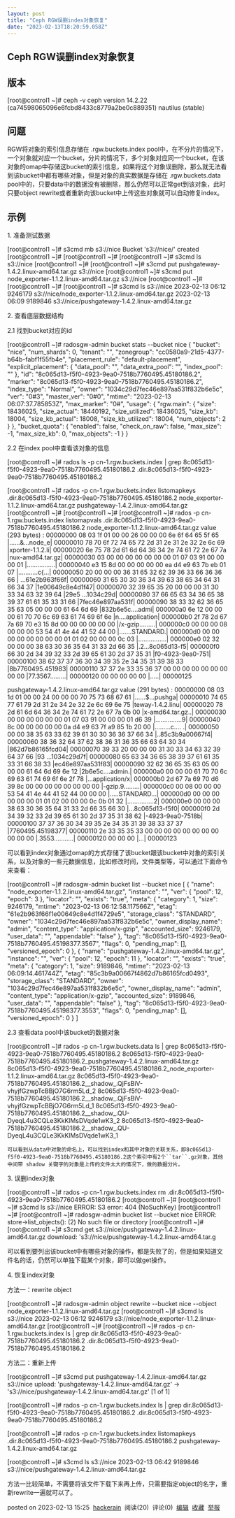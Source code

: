 ```yaml
---
layout: post
title: "Ceph RGW误删index对象恢复"
date: "2023-02-13T18:20:59.058Z"
---
```

Ceph RGW误删index对象恢复
-------------------

版本
--

\[root@control1 ~\]# ceph -v
ceph version 14.2.22 (ca74598065096e6fcbd8433c8779a2be0c889351) nautilus (stable)

问题
--

RGW将对象的索引信息存储在 <zone>.rgw.buckets.index pool中，在不分片的情况下，一个对象就对应一个bucket，分片的情况下，多个对象对应同一个bucket，在该对象的omap中存储这bucket的索引信息，如果将这个对象误删除，那么就无法看到该bucket中都有哪些对象，但是对象的真实数据是存储在 <zone>.rgw.buckets.data pool中的，只要data中的数据没有被删除，那么仍然可以正常get到该对象，此时只要object rewrite或者重新向该bucket中上传这些对象就可以自动修复index。

示例
--

1\. 准备测试数据

\[root@control1 ~\]# s3cmd mb s3://nice
Bucket 's3://nice/' created
\[root@control1 ~\]#
\[root@control1 ~\]#
\[root@control1 ~\]# s3cmd  ls s3://nice
\[root@control1 ~\]#
\[root@control1 ~\]# s3cmd put pushgateway-1.4.2.linux-amd64.tar.gz  s3://nice
\[root@control1 ~\]# s3cmd put node\_exporter-1.1.2.linux-amd64.tar.gz s3://nice
\[root@control1 ~\]#
\[root@control1 ~\]#
\[root@control1 ~\]# s3cmd ls s3://nice
2023\-02\-13 06:12      9246179  s3://nice/node\_exporter-1.1.2.linux-amd64.tar.gz
2023\-02\-13 06:09      9189846  s3://nice/pushgateway-1.4.2.linux-amd64.tar.gz

2. 查看底层数据结构

2.1 找到bucket对应的id

\[root@control1 ~\]# radosgw-admin bucket stats --bucket nice
{
    "bucket": "nice",
    "num\_shards": 0,
    "tenant": "",
    "zonegroup": "cc0580a9-21d5-4377-b64b-fabf1f55fb4e",
    "placement\_rule": "default-placement",
    "explicit\_placement": {
        "data\_pool": "",
        "data\_extra\_pool": "",
        "index\_pool": ""
    },
    "id": "8c065d13-f5f0-4923-9ea0-7518b7760495.45180186.2",
    "marker": "8c065d13-f5f0-4923-9ea0-7518b7760495.45180186.2",
    "index\_type": "Normal",
    "owner": "1034c29d7fec46e897aa531f832b6e5c",
    "ver": "0#3",
    "master\_ver": "0#0",
    "mtime": "2023-02-13 06:07:37.785853Z",
    "max\_marker": "0#",
    "usage": {
        "rgw.main": {
            "size": 18436025,
            "size\_actual": 18440192,
            "size\_utilized": 18436025,
            "size\_kb": 18004,
            "size\_kb\_actual": 18008,
            "size\_kb\_utilized": 18004,
            "num\_objects": 2
        }
    },
    "bucket\_quota": {
        "enabled": false,
        "check\_on\_raw": false,
        "max\_size": -1,
        "max\_size\_kb": 0,
        "max\_objects": -1
    }
}

2.2 在index pool中查看该对象的信息

\[root@control1 ~\]# rados ls -p cn-1.rgw.buckets.index  | grep 8c065d13-f5f0-4923\-9ea0-7518b7760495.45180186.2
.dir.8c065d13-f5f0-4923\-9ea0-7518b7760495.45180186.2
 
\[root@control1 ~\]# rados -p cn-1.rgw.buckets.index listomapkeys .dir.8c065d13-f5f0-4923\-9ea0-7518b7760495.45180186.2
node\_exporter\-1.1.2.linux-amd64.tar.gz
pushgateway\-1.4.2.linux-amd64.tar.gz
\[root@control1 ~\]#
\[root@control1 ~\]#
\[root@control1 ~\]# rados -p cn-1.rgw.buckets.index listomapvals .dir.8c065d13-f5f0-4923\-9ea0-7518b7760495.45180186.2
node\_exporter\-1.1.2.linux-amd64.tar.gz
value (293 bytes) :
00000000  08 03 1f 01 00 00 26 00  00 00 6e 6f 64 65 5f 65  |......&...node\_e|
00000010  78 70 6f 72 74 65 72 2d  31 2e 31 2e 32 2e 6c 69  |xporter-1.1.2.li|
00000020  6e 75 78 2d 61 6d 64 36  34 2e 74 61 72 2e 67 7a  |nux-amd64.tar.gz|
00000030  03 00 00 00 00 00 00 00  01 07 03 91 00 00 00 01  |................|
00000040  e3 15 8d 00 00 00 00 00  ea d4 e9 63 7b eb 01 07  |...........c{...|
00000050  20 00 00 00 36 31 65 32  62 39 36 33 66 36 36 66  | ...61e2b963f66f|
00000060  31 65 30 30 36 34 39 63  38 65 34 64 31 66 34 37  |1e00649c8e4d1f47|
00000070  32 39 65 35 20 00 00 00  31 30 33 34 63 32 39 64  |29e5 ...1034c29d|
00000080  37 66 65 63 34 36 65 38  39 37 61 61 35 33 31 66  |7fec46e897aa531f|
00000090  38 33 32 62 36 65 35 63  05 00 00 00 61 64 6d 69  |832b6e5c....admi|
000000a0  6e 12 00 00 00 61 70 70  6c 69 63 61 74 69 6f 6e  |n....application|
000000b0  2f 78 2d 67 7a 69 70 e3  15 8d 00 00 00 00 00 00  |/x-gzip.........|
000000c0  00 00 00 08 00 00 00 53  54 41 4e 44 41 52 44 00  |.......STANDARD.|
000000d0  00 00 00 00 00 00 00 00  01 01 02 00 00 00 0c 03  |................|
000000e0  02 32 00 00 00 38 63 30  36 35 64 31 33 2d 66 35  |.2...8c065d13-f5|
000000f0  66 30 2d 34 39 32 33 2d  39 65 61 30 2d 37 35 31  |f0-4923\-9ea0-751|
00000100  38 62 37 37 36 30 34 39  35 2e 34 35 31 39 38 33  |8b7760495.451983|
00000110  37 37 2e 33 35 36 37 00  00 00 00 00 00 00 00 00  |77.3567.........|
00000120  00 00 00 00 00                                    |.....|
00000125

pushgateway\-1.4.2.linux-amd64.tar.gz
value (291 bytes) :
00000000  08 03 1d 01 00 00 24 00  00 00 70 75 73 68 67 61  |......$...pushga|
00000010  74 65 77 61 79 2d 31 2e  34 2e 32 2e 6c 69 6e 75  |teway-1.4.2.linu|
00000020  78 2d 61 6d 64 36 34 2e  74 61 72 2e 67 7a 0b 00  |x-amd64.tar.gz..|
00000030  00 00 00 00 00 00 01 07  03 91 00 00 00 01 d6 39  |...............9|
00000040  8c 00 00 00 00 00 0a d4  e9 63 7f a9 85 1b 20 00  |.........c.... .|
00000050  00 00 38 35 63 33 62 39  61 30 30 36 36 37 66 34  |..85c3b9a00667f4|
00000060  38 36 32 64 37 62 38 36  31 36 35 66 63 64 30 34  |862d7b86165fcd04|
00000070  39 33 20 00 00 00 31 30  33 34 63 32 39 64 37 66  |93 ...1034c29d7f|
00000080  65 63 34 36 65 38 39 37  61 61 35 33 31 66 38 33  |ec46e897aa531f83|
00000090  32 62 36 65 35 63 05 00  00 00 61 64 6d 69 6e 12  |2b6e5c....admin.|
000000a0  00 00 00 61 70 70 6c 69  63 61 74 69 6f 6e 2f 78  |...application/x|
000000b0  2d 67 7a 69 70 d6 39 8c  00 00 00 00 00 00 00 00  |-gzip.9.........|
000000c0  00 08 00 00 00 53 54 41  4e 44 41 52 44 00 00 00  |.....STANDARD...|
000000d0  00 00 00 00 00 00 01 01  02 00 00 00 0c 0b 01 32  |...............2|
000000e0  00 00 00 38 63 30 36 35  64 31 33 2d 66 35 66 30  |...8c065d13-f5f0|
000000f0  2d 34 39 32 33 2d 39 65  61 30 2d 37 35 31 38 62  |-4923\-9ea0-7518b|
00000100  37 37 36 30 34 39 35 2e  34 35 31 39 38 33 37 37  |7760495.45198377|
00000110  2e 33 35 35 33 00 00 00  00 00 00 00 00 00 00 00  |.3553...........|
00000120  00 00 00                                          |...|
00000123

可以看到index对象通过omap的方式存储了该bucket跟该bucket中对象的索引关系，以及对象的一些元数据信息，比如修改时间，文件类型等，可以通过下面命令来查看：

\[root@control1 ~\]# radosgw-admin bucket list --bucket nice
\[
    {
        "name": "node\_exporter-1.1.2.linux-amd64.tar.gz",
        "instance": "",
        "ver": {
            "pool": 12,
            "epoch": 3
        },
        "locator": "",
        "exists": "true",
        "meta": {
            "category": 1,
            "size": 9246179,
            "mtime": "2023-02-13 06:12:58.117566Z",
            "etag": "61e2b963f66f1e00649c8e4d1f4729e5",
            "storage\_class": "STANDARD",
            "owner": "1034c29d7fec46e897aa531f832b6e5c",
            "owner\_display\_name": "admin",
            "content\_type": "application/x-gzip",
            "accounted\_size": 9246179,
            "user\_data": "",
            "appendable": "false"
        },
        "tag": "8c065d13-f5f0-4923-9ea0-7518b7760495.45198377.3567",
        "flags": 0,
        "pending\_map": \[\],
        "versioned\_epoch": 0
    },
    {
        "name": "pushgateway-1.4.2.linux-amd64.tar.gz",
        "instance": "",
        "ver": {
            "pool": 12,
            "epoch": 11
        },
        "locator": "",
        "exists": "true",
        "meta": {
            "category": 1,
            "size": 9189846,
            "mtime": "2023-02-13 06:09:14.461744Z",
            "etag": "85c3b9a00667f4862d7b86165fcd0493",
            "storage\_class": "STANDARD",
            "owner": "1034c29d7fec46e897aa531f832b6e5c",
            "owner\_display\_name": "admin",
            "content\_type": "application/x-gzip",
            "accounted\_size": 9189846,
            "user\_data": "",
            "appendable": "false"
        },
        "tag": "8c065d13-f5f0-4923-9ea0-7518b7760495.45198377.3553",
        "flags": 0,
        "pending\_map": \[\],
        "versioned\_epoch": 0
    }
\]

2.3 查看data pool中该bucket的数据对象

\[root@control1 ~\]# rados -p cn-1.rgw.buckets.data ls | grep 8c065d13-f5f0-4923\-9ea0-7518b7760495.45180186.2
8c065d13\-f5f0-4923\-9ea0-7518b7760495.45180186.2\_pushgateway-1.4.2.linux-amd64.tar.gz
8c065d13\-f5f0-4923\-9ea0-7518b7760495.45180186.2\_node\_exporter-1.1.2.linux-amd64.tar.gz
8c065d13\-f5f0-4923\-9ea0-7518b7760495.45180186.2\_\_shadow\_.QjFsBiV-vhyjfGzwpTcBBjO7G6rm5Ld\_2
8c065d13\-f5f0-4923\-9ea0-7518b7760495.45180186.2\_\_shadow\_.QjFsBiV-vhyjfGzwpTcBBjO7G6rm5Ld\_1
8c065d13\-f5f0-4923\-9ea0-7518b7760495.45180186.2\_\_shadow\_.QU-DyeqL4u3CQLe3KkKlMsDVqde1wK3\_2
8c065d13\-f5f0-4923\-9ea0-7518b7760495.45180186.2\_\_shadow\_.QU-DyeqL4u3CQLe3KkKlMsDVqde1wK3\_1

`可以看到从data中对象的命名上，可以找到index和其中对象的关联关系，即8c065d13-f5f0-4923-9ea0-7518b7760495.45180186.2这个索引中有2个``tar``.gz对象，其他中间带 shadow 关键字的对象是上传的文件太大的情况下，做的数据分片。`

3\. 误删index对象

\[root@control1 ~\]# rados -p cn-1.rgw.buckets.index rm .dir.8c065d13-f5f0-4923\-9ea0-7518b7760495.45180186.2
\[root@control1 ~\]#
\[root@control1 ~\]# s3cmd ls s3://nice
ERROR: S3 error: 404 (NoSuchKey)
\[root@control1 ~\]#
\[root@control1 ~\]# radosgw-admin bucket list --bucket nice
ERROR: store\->list\_objects(): (2) No such file or directory
\[root@control1 ~\]#
\[root@control1 ~\]# s3cmd get s3://nice/pushgateway-1.4.2.linux-amd64.tar.gz
download: 's3://nice/pushgateway-1.4.2.linux-amd64.tar.g

可以看到要列出该bucket中有哪些对象的操作，都是失败了的，但是如果知道文件名的话，仍然可以单独下载某个对象，即可以做get操作。

4\. 恢复index对象

方法一：rewrite object

\[root@control1 ~\]# radosgw-admin object rewrite --bucket nice --object node\_exporter-1.1.2.linux-amd64.tar.gz
\[root@control1 ~\]# s3cmd ls s3://nice
2023\-02\-13 06:12      9246179  s3://nice/node\_exporter-1.1.2.linux-amd64.tar.gz
\[root@control1 ~\]#
\[root@control1 ~\]# rados -p cn-1.rgw.buckets.index ls | grep dir.8c065d13-f5f0-4923\-9ea0-7518b7760495.45180186.2
.dir.8c065d13-f5f0-4923\-9ea0-7518b7760495.45180186.2

方法二：重新上传

\[root@control1 ~\]# s3cmd put pushgateway-1.4.2.linux-amd64.tar.gz s3://nice
upload: 'pushgateway-1.4.2.linux-amd64.tar.gz' -> 's3://nice/pushgateway-1.4.2.linux-amd64.tar.gz'  \[1 of 1\]
 
\[root@control1 ~\]# rados -p cn-1.rgw.buckets.index ls | grep dir.8c065d13-f5f0-4923\-9ea0-7518b7760495.45180186.2
.dir.8c065d13-f5f0-4923\-9ea0-7518b7760495.45180186.2
 
\[root@control1 ~\]# rados -p cn-1.rgw.buckets.index listomapkeys .dir.8c065d13-f5f0-4923\-9ea0-7518b7760495.45180186.2
pushgateway\-1.4.2.linux-amd64.tar.gz
 
\[root@control1 ~\]# s3cmd ls s3://nice
2023\-02\-13 06:42      9189846  s3://nice/pushgateway-1.4.2.linux-amd64.tar.gz

方法一比较简单，不需要将该文件下载下来再上传，只需要指定object的名字，重新rewrite一遍就可以了。 

posted on 2023-02-13 15:25  [hackerain](https://www.cnblogs.com/hackerain/)  阅读(20)  评论(0)  [编辑](https://i.cnblogs.com/EditPosts.aspx?postid=17116547)  [收藏](javascript:void(0))  [举报](javascript:void(0))